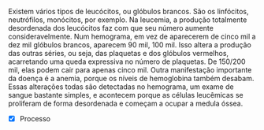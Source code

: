 Existem vários tipos de leucócitos, ou glóbulos brancos. São os linfócitos, neutrófilos, monócitos, por exemplo. Na leucemia, a produção totalmente desordenada dos leucócitos faz com que seu número aumente consideravelmente. Num hemograma, em vez de aparecerem de cinco mil  a dez mil glóbulos brancos, aparecem 90 mil, 100 mil. Isso altera a produção das outras séries, ou seja, das plaquetas e dos glóbulos vermelhos, acarretando uma queda expressiva no número de plaquetas. De 150/200 mil, elas podem cair para apenas cinco mil. Outra manifestação importante da doença é a anemia, porque os níveis de hemoglobina também desabam. Essas alterações todas são detectadas no hemograma, um exame de sangue bastante simples, e acontecem porque as células leucêmicas se proliferam de forma desordenada e começam a ocupar a medula óssea.

- [x] Processo 
